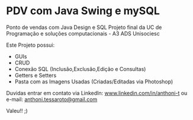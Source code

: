 # PDV com Java Swing e mySQL
Ponto de vendas com Java Design e SQL 
Projeto final da UC de Programação e soluções computacionais - A3 ADS Unisociesc

Este Projeto possui:
* GUIs 
* CRUD
* Conexão SQL (Inclusão,Exclusão,Edição e Consultas)
* Getters e Setters
* Pasta com as Imagens Usadas (Criadas/Editadas via Photoshop)

Duvidas entrar em contato via LinkedIn: www.linkedin.com/in/anthoni-t ou e-mail: anthoni.tessaroto@gmail.com

Valeu!! ;)
